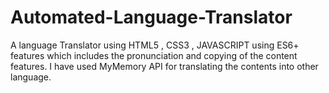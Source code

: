 # Automated-Language-Translator
A language Translator using HTML5 , CSS3 , JAVASCRIPT using ES6+ features which includes the pronunciation and copying of the content features.
I have used MyMemory API for translating the contents into other language.
